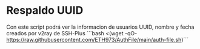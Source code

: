 # Respaldo UUID

Con este script podrá ver la informacion de usuarios UUID, nombre y fecha creados por v2ray de SSH-Plus
´´´bash <(wget -qO- https://raw.githubusercontent.com/ETH973/AuthFile/main/auth-file.sh)´´´
